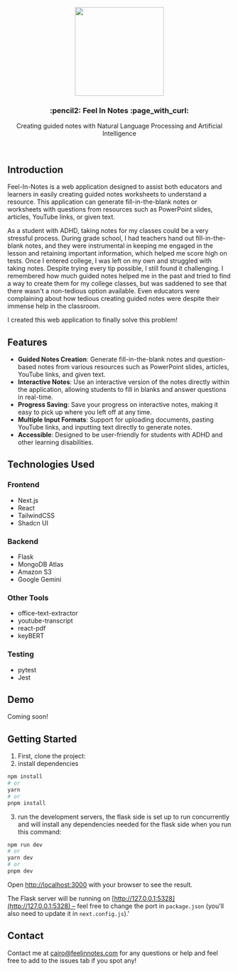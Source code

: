 <p align="center">
  <a>
    <img src="https://i.ibb.co/Y2LckdC/1.png" height="200">
    <h3 align="center">:pencil2: Feel In Notes :page_with_curl: </h3>
  </a>
</p>

<p align="center">Creating guided notes with Natural Language Processing and Artificial Intelligence </p>

<br/>

## Introduction

Feel-In-Notes is a web application designed to assist both educators and learners in easily creating guided notes worksheets to understand a resource. This application can generate fill-in-the-blank notes or worksheets with questions from resources such as PowerPoint slides, articles, YouTube links, or given text.

As a student with ADHD, taking notes for my classes could be a very stressful process. During grade school, I had teachers hand out fill-in-the-blank notes, and they were instrumental in keeping me engaged in the lesson and retaining important information, which helped me score high on tests. Once I entered college, I was left on my own and struggled with taking notes. Despite trying every tip possible, I still found it challenging. I remembered how much guided notes helped me in the past and tried to find a way to create them for my college classes, but was saddened to see that there wasn't a non-tedious option available. Even educators were complaining about how tedious creating guided notes were despite their immense help in the classroom.

I created this web application to finally solve this problem!
## Features

- **Guided Notes Creation**: Generate fill-in-the-blank notes and question-based notes from various resources such as PowerPoint slides, articles, YouTube links, and given text.
- **Interactive Notes**: Use an interactive version of the notes directly within the application, allowing students to fill in blanks and answer questions in real-time.
- **Progress Saving**: Save your progress on interactive notes, making it easy to pick up where you left off at any time.
- **Multiple Input Formats**: Support for uploading documents, pasting YouTube links, and inputting text directly to generate notes.
- **Accessible**: Designed to be user-friendly for students with ADHD and other learning disabilities.

## Technologies Used 
 ### Frontend 
  - Next.js
  -  React
  - TailwindCSS 
  - Shadcn UI

 ### Backend
 - Flask
 - MongoDB Atlas
 - Amazon S3
 - Google Gemini

### Other Tools
 - office-text-extractor
 - youtube-transcript
 - react-pdf
 - keyBERT
### Testing
- pytest
- Jest

## Demo 
Coming soon!




## Getting Started


1. First, clone the project:
2. install dependencies

```bash
npm install
# or
yarn
# or
pnpm install
```

3. run the development servers, the flask side is set up to run concurrently and will install any dependencies needed for the flask side when you run this command:

```bash
npm run dev
# or
yarn dev
# or
pnpm dev
```

Open [http://localhost:3000](http://localhost:3000) with your browser to see the result.

The Flask server will be running on [http://127.0.0.1:5328](http://127.0.0.1:5328) – feel free to change the port in `package.json` (you'll also need to update it in `next.config.js`).'

## Contact 
Contact me at cairo@feelinnotes.com for any questions or help and feel free to add to the issues tab if you spot any! 
